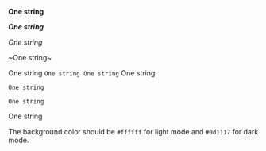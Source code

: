 **One string**

*__One string__*

*One string*

~One string~

One string `One string One string` One string


```
One string

One string
```
One string

The background color should be `#ffffff` for light mode and `#0d1117` for dark mode.
